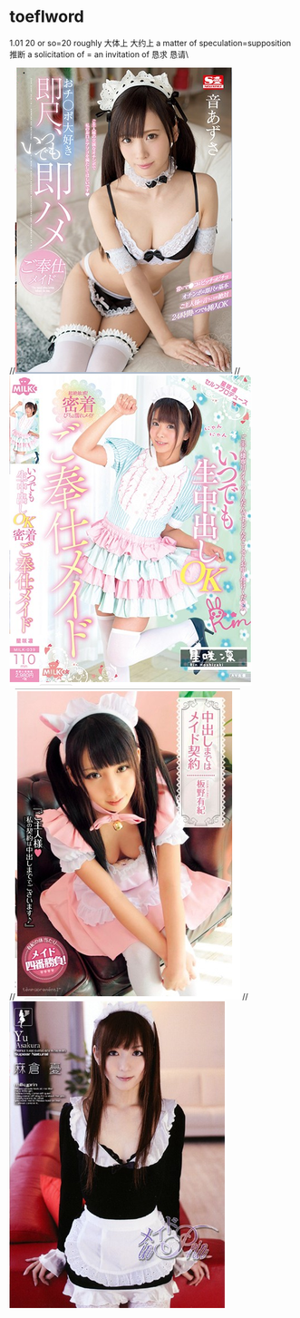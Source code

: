 # toeflword
1.01 20 or so=20 roughly 大体上 大约上 a matter of speculation=supposition 推断 a solicitation of = an invitation of 恳求 恳请\ 


//![](QQ截图20190101133144.png)
//![](QQ截图20190101133803.png)\
//![](QQ截图1.png)
//![](QQ截图.png)
